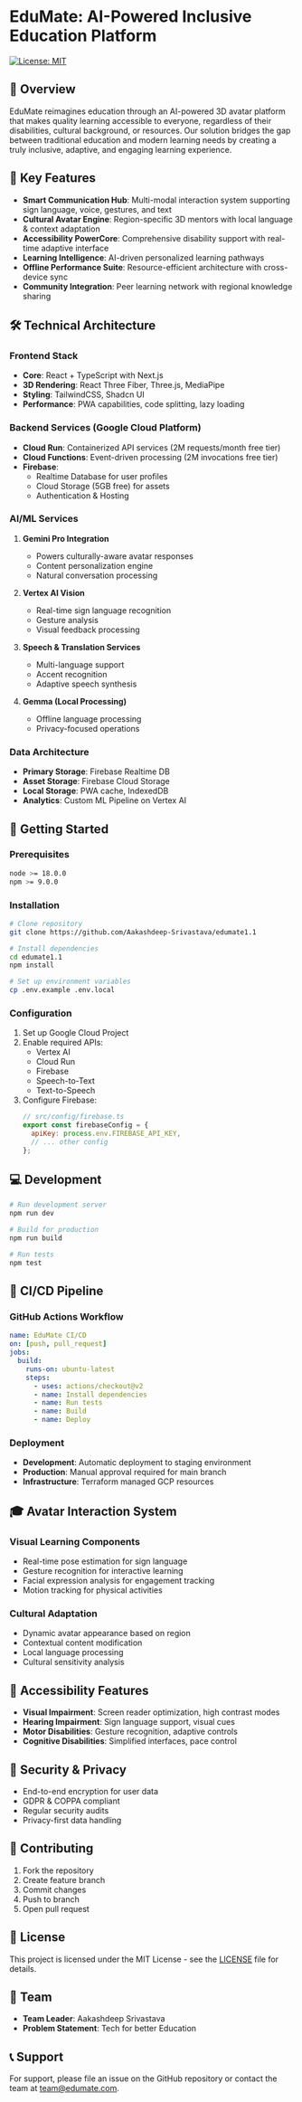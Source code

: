 # EduMate: AI-Powered Inclusive Education Platform

[![License: MIT](https://img.shields.io/badge/License-MIT-yellow.svg)](https://opensource.org/licenses/MIT)

## 🎯 Overview

EduMate reimagines education through an AI-powered 3D avatar platform that makes quality learning accessible to everyone, regardless of their disabilities, cultural background, or resources. Our solution bridges the gap between traditional education and modern learning needs by creating a truly inclusive, adaptive, and engaging learning experience.

## 🌟 Key Features

- **Smart Communication Hub**: Multi-modal interaction system supporting sign language, voice, gestures, and text
- **Cultural Avatar Engine**: Region-specific 3D mentors with local language & context adaptation
- **Accessibility PowerCore**: Comprehensive disability support with real-time adaptive interface
- **Learning Intelligence**: AI-driven personalized learning pathways
- **Offline Performance Suite**: Resource-efficient architecture with cross-device sync
- **Community Integration**: Peer learning network with regional knowledge sharing

## 🛠️ Technical Architecture

### Frontend Stack
- **Core**: React + TypeScript with Next.js
- **3D Rendering**: React Three Fiber, Three.js, MediaPipe
- **Styling**: TailwindCSS, Shadcn UI
- **Performance**: PWA capabilities, code splitting, lazy loading

### Backend Services (Google Cloud Platform)
- **Cloud Run**: Containerized API services (2M requests/month free tier)
- **Cloud Functions**: Event-driven processing (2M invocations free tier)
- **Firebase**: 
  - Realtime Database for user profiles
  - Cloud Storage (5GB free) for assets
  - Authentication & Hosting

### AI/ML Services
1. **Gemini Pro Integration**
   - Powers culturally-aware avatar responses
   - Content personalization engine
   - Natural conversation processing

2. **Vertex AI Vision**
   - Real-time sign language recognition
   - Gesture analysis
   - Visual feedback processing

3. **Speech & Translation Services**
   - Multi-language support
   - Accent recognition
   - Adaptive speech synthesis

4. **Gemma (Local Processing)**
   - Offline language processing
   - Privacy-focused operations

### Data Architecture
- **Primary Storage**: Firebase Realtime DB
- **Asset Storage**: Firebase Cloud Storage
- **Local Storage**: PWA cache, IndexedDB
- **Analytics**: Custom ML Pipeline on Vertex AI

## 🚀 Getting Started

### Prerequisites
```bash
node >= 18.0.0
npm >= 9.0.0
```

### Installation
```bash
# Clone repository
git clone https://github.com/Aakashdeep-Srivastava/edumate1.1

# Install dependencies
cd edumate1.1
npm install

# Set up environment variables
cp .env.example .env.local
```

### Configuration
1. Set up Google Cloud Project
2. Enable required APIs:
   - Vertex AI
   - Cloud Run
   - Firebase
   - Speech-to-Text
   - Text-to-Speech
3. Configure Firebase:
   ```javascript
   // src/config/firebase.ts
   export const firebaseConfig = {
     apiKey: process.env.FIREBASE_API_KEY,
     // ... other config
   };
   ```

## 💻 Development

```bash
# Run development server
npm run dev

# Build for production
npm run build

# Run tests
npm test
```

## 🔄 CI/CD Pipeline

### GitHub Actions Workflow
```yaml
name: EduMate CI/CD
on: [push, pull_request]
jobs:
  build:
    runs-on: ubuntu-latest
    steps:
      - uses: actions/checkout@v2
      - name: Install dependencies
      - name: Run tests
      - name: Build
      - name: Deploy
```

### Deployment
- **Development**: Automatic deployment to staging environment
- **Production**: Manual approval required for main branch
- **Infrastructure**: Terraform managed GCP resources

## 🎓 Avatar Interaction System

### Visual Learning Components
- Real-time pose estimation for sign language
- Gesture recognition for interactive learning
- Facial expression analysis for engagement tracking
- Motion tracking for physical activities

### Cultural Adaptation
- Dynamic avatar appearance based on region
- Contextual content modification
- Local language processing
- Cultural sensitivity analysis

## 📱 Accessibility Features

- **Visual Impairment**: Screen reader optimization, high contrast modes
- **Hearing Impairment**: Sign language support, visual cues
- **Motor Disabilities**: Gesture recognition, adaptive controls
- **Cognitive Disabilities**: Simplified interfaces, pace control

## 🔐 Security & Privacy

- End-to-end encryption for user data
- GDPR & COPPA compliant
- Regular security audits
- Privacy-first data handling

## 🤝 Contributing

1. Fork the repository
2. Create feature branch
3. Commit changes
4. Push to branch
5. Open pull request

## 📄 License

This project is licensed under the MIT License - see the [LICENSE](LICENSE) file for details.

## 👥 Team

- **Team Leader**: Aakashdeep Srivastava
- **Problem Statement**: Tech for better Education

## 📞 Support

For support, please file an issue on the GitHub repository or contact the team at [team@edumate.com](mailto:team@edumate.com).
